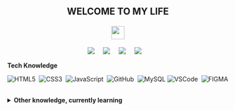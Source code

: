 <h2 align="center"><strong><p>WELCOME TO MY LIFE</p></strong><img src="https://github.com/themufid/README/blob/main/gifs/Halo.gif" width="30"></h2>

<p align="center">
  <a href="mailto:themufiddev@gmail.com?subject=Olá%20Bruno%20Tacca"><img src="https://img.shields.io/badge/gmail-%23D14836.svg?&style=for-the-badge&logo=gmail&logoColor=white" /></a>&nbsp;&nbsp;&nbsp;&nbsp;
  <a href="https://www.instagram.com/faisalmufid1/"><img src="https://img.shields.io/badge/instagram-%23dc2743.svg?&style=for-the-badge&logo=instagram&logoColor=white" /></a>&nbsp;&nbsp;&nbsp;&nbsp;
  <a href="https://www.linkedin.com/in/rodhifaisalmufid/"><img src="https://img.shields.io/badge/linkedin-%230077B5.svg?&style=for-the-badge&logo=linkedin&logoColor=white" /></a>&nbsp;&nbsp;&nbsp;&nbsp;
  <a href="https://dev.to/themufid"><img src="https://img.shields.io/badge/dev.to-%230077B5.svg?&style=for-the-badge&logo=dev.to&logoColor=white" /></a>&nbsp;&nbsp;&nbsp;&nbsp;

  <p><b>Tech Knowledge</b></p>
  
  ![HTML5](https://img.shields.io/badge/HTML5-E34F26.svg?&style=flat&logo=html5&logoColor=white)&nbsp;
  ![CSS3](https://img.shields.io/badge/CSS3-%231572B6.svg?&style=flat&logo=css3&logoColor=white)&nbsp;
  ![JavaScript](https://img.shields.io/badge/JAVASCRIPT-323330.svg?&style=flat&logo=javascript&logoColor=%23F7DF1E)&nbsp;
  ![GitHub](https://img.shields.io/badge/GITHUB-%23121011.svg?&style=flat&logo=github&logoColor=white)&nbsp;
  ![MySQL](https://img.shields.io/badge/MYSQL-4479A1.svg?&style=flat&logo=mysql&logoColor=white)
  ![VSCode](https://img.shields.io/badge/VSCODE-007ACC.svg?&style=flat&logo=visual-studio-code)&nbsp;
  ![FIGMA](https://img.shields.io/badge/FIGMA-007ACC.svg?&style=flat&logo=figma)&nbsp;
  
  <details>
  <summary><b>Other knowledge, currently learning</b></summary>
  </br>
  
  ![NodeJS](https://img.shields.io/badge/NODEJS-339933.svg?&style=flat&logo=node.js&logoColor=white)&nbsp;
  ![MongoDB](https://img.shields.io/badge/MONGODB-47A248.svg?&style=flat&logo=mongodb&logoColor=white)&nbsp;
  ![Python](https://img.shields.io/badge/PYTHON-3776AB.svg?&style=flat&logo=python&logoColor=white)&nbsp;
  ![JQuery](https://img.shields.io/badge/JQUERY-0769AD.svg?&style=flat&logo=jquery&logoColor=white)&nbsp;
  ![LINUX](https://img.shields.io/badge/LINUX-4479A1?style=flat-square&logo=linux&logoColor=black)
  ![VueJS](https://img.shields.io/badge/VUEJS-47A249?style=flat-square&logo=vue.js&logoColor=green)
  ![ExpressJS](https://img.shields.io/badge/EXPRESSJS-339934.svg?style=flat&logo=express.js)&nbsp;
  
